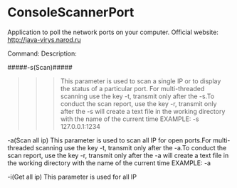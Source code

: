 # ConsoleScannerPort
Application to poll the network ports on your computer.
Official website: http://java-virys.narod.ru

Command:        Description:

#####-s(Scan)#####
>>>This parameter is used to scan a single IP or to display
                 the status of a particular port. For multi-threaded scanning
                 use the key -t, transmit only after the -s.To conduct the scan
                 report, use the key -r, transmit only after the -s will create
                 a text file in the working directory with the name of the
                 current time
                 EXAMPLE:        -s 127.0.0.1:1234  

-a(Scan all ip) This parameter is used to scan all IP for open ports.For
                 multi-threaded scanning use the key -t, transmit only after
                 the -a.To conduct the scan report, use the key -r, transmit
                 only after the -a will create a text file in the working
                 directory with the name of the current time
                 EXAMPLE:        -a

-i(Get all ip)  This parameter is used for all IP
